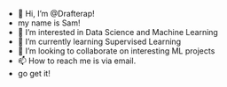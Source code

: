 - 👋 Hi, I’m @Drafterap!
- my name is Sam!
- 👀 I’m interested in Data Science and Machine Learning
- 🌱 I’m currently learning Supervised Learning
- 💞️ I’m looking to collaborate on interesting ML projects
- 📫 How to reach me is via email.
- go get it!

<!---
Drafterap/Drafterap is a ✨ special ✨ repository because its `README.md` (this file) appears on your GitHub profile.
You can click the Preview link to take a look at your changes.
--->
